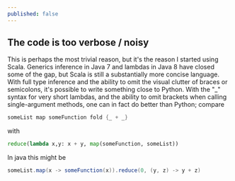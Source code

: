 ```yaml
---
published: false
---
```


## The code is too verbose / noisy

This is perhaps the most trivial reason, but it's the reason I started using Scala. Generics inference in Java 7 and lambdas in Java 8 have closed some of the gap, but Scala is still a substantially more concise language. With full type inference and the ability to omit the visual clutter of braces or semicolons, it's possible to write something close to Python. With the "\_" syntax for very short lambdas, and the ability to omit brackets when calling single-argument methods, one can in fact do better than Python; compare
````scala
someList map someFunction fold {_ + _}
````
with
````python
reduce(lambda x,y: x + y, map(someFunction, someList))
````
In java this might be
````java
someList.map(x -> someFunction(x)).reduce(0, (y, z) -> y + z)
````